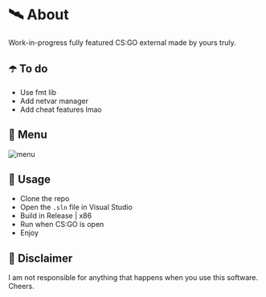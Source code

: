 ﻿# 🛰 About
Work-in-progress fully featured CS:GO external made by yours truly.

## ☂️ To do
- Use fmt lib
- Add netvar manager
- Add cheat features lmao

## 👀 Menu
![menu](https://i.imgur.com/INmbRjb.png)

## 🌌 Usage
- Clone the repo
- Open the `.sln` file in Visual Studio
- Build in Release | x86
- Run when CS:GO is open
- Enjoy

## 🗿 Disclaimer
I am not responsible for anything that happens when you use this software. Cheers.
